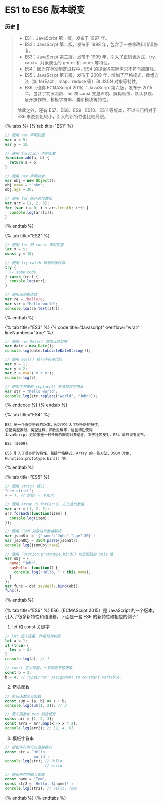 # ES1 to ES6 版本蜕变

### 历史 :tada:

> * ES1：JavaScript 第一版，发布于 1997 年。
> * ES2：JavaScript 第二版，发布于 1998 年，包含了一些修改和错误修复。
> * ES3：JavaScript 第三版，发布于 1999 年，引入了正则表达式、try-catch、对象属性的 getter 和 setter 等特性。
> * ES4：因为在标准制定过程中，ES4 的提案与实际需求不符而被废除。
> * ES5：JavaScript 第五版，发布于 2009 年，增加了严格模式、数组方法（如 forEach、map、reduce 等）和 JSON 对象等特性。
> * ES6（也称 ECMAScript 2015）：JavaScript 第六版，发布于 2015 年，包含了箭头函数、let 和 const 变量声明、解构赋值、默认参数、展开操作符、模板字符串、类和模块等特性。
>
> 除此之外，还有 ES7、ES8、ES9、ES10、ES11 等版本，不过它们相对于 ES6 来说变化较小，引入的新特性也比较局限。

{% tabs %}
{% tab title="ES1" %}
```javascript
// 使用 var 声明变量
var x = 5;
var y = 10;

// 使用 function 声明函数
function add(a, b) {
  return a + b;
}

// 使用 new 声明对象
var obj = new Object();
obj.name = "John";
obj.age = 30;

// 使用 for 循环迭代数组
var arr = [1, 2, 3];
for (var i = 0; i < arr.length; i++) {
  console.log(arr[i]);
}

```
{% endtab %}

{% tab title="ES2" %}
```javascript
// 使用 let 和 const 声明变量
let x = 5;
const y = 10;

// 使用 try-catch 语句处理异常
try {
  // some code
} catch (err) {
  console.log(err);
}

// 使用正则表达式
var re = /hello/g;
var str = "hello world";
console.log(re.test(str));

```
{% endtab %}

{% tab title="ES3" %}
{% code title="Javascript" overflow="wrap" lineNumbers="true" %}
```javascript
// 使用 new Date() 获取当前日期
var date = new Date();
console.log(date.toLocaleDateString());

// 使用 eval() 执行字符串代码
var x = 1;
var y = 2;
var z = eval("x + y");
console.log(z);

// 使用字符串的 replace() 方法替换字符串
var str = "hello world";
console.log(str.replace("world", "John"));

```
{% endcode %}
{% endtab %}

{% tab title="ES4" %}
```
ES4 是一个备受争议的版本，因为它引入了很多新的特性，
包括类型推断、类型注释、函数重载等，这些特性使得 
JavaScript 更加像是一种传统的面向对象语言。由于社区反对，ES4 最终没有发布。

ES5 (2009):

ES5 引入了很多新的特性，包括严格模式、Array 的一些方法、JSON 对象、
Function.prototype.bind() 等。
```
{% endtab %}

{% tab title="ES5" %}
```javascript
// 使用 strict 模式
"use strict";
x = 3; // 报错，x 未定义

// 使用 Array 的 forEach() 方法迭代数组
var arr = [1, 2, 3];
arr.forEach(function(item) {
  console.log(item);
});

// 使用 JSON 对象进行数据解析
var jsonStr = '{"name":"John","age":30}';
var jsonObj = JSON.parse(jsonStr);
console.log(jsonObj.name);

// 使用 Function.prototype.bind() 绑定函数的 this 值
var obj = {
  name: "John",
  sayHello: function() {
    console.log("Hello, " + this.name);
  }
};
var func = obj.sayHello.bind(obj);
func();
```
{% endtab %}

{% tab title="ES6" %}
ES6（ECMAScript 2015）是 JavaScript 的一个版本，引入了很多新特性和语法糖。下面是一些 ES6 的新特性和相应的例子：

1. let 和 const 关键字

```javascript
// let 定义变量，作用域为块级
let a = 1;
if (true) {
  let a = 2;
}
console.log(a); // 1

// const 定义常量，一旦赋值不可更改
const b = 3;
b = 4; // TypeError: Assignment to constant variable.


```

2. 箭头函数

```javascript
// 箭头函数定义函数
const sum = (a, b) => a + b;
console.log(sum(1, 2)); // 3

// 箭头函数与 map 结合使用
const arr = [1, 2, 3];
const arr2 = arr.map(x => x * 2);
console.log(arr2); // [2, 4, 6]


```

3. 模板字符串

```javascript
// 模板字符串可以直接换行
const str = `Hello
             world`;
console.log(str); // Hello
                  // world

// 模板字符串插入变量
const name = 'Tom';
const str2 = `Hello, ${name}!`;
console.log(str2); // Hello, Tom!


```
{% endtab %}
{% endtabs %}









